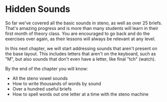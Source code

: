 # Hidden Sounds

So far we've covered all the basic sounds in steno, as well as over 25 briefs. That's amazing progress and is more than many students will learn in their first month of theory class. You are encouraged to go back and do the exercises over again, as their lessons will always be relevant at any level.

In this next chapter, we will start addressing sounds that aren't present on the base layout. This includes letters that aren't on the keyboard, such as "M", but also sounds that don't even have a letter, like final "tch" \(watch\).

By the end of the chapter you will know:

- All the steno vowel sounds
- How to write thousands of words by sound
- Over a hundred useful briefs
- How to spell words out one letter at a time with the steno machine
